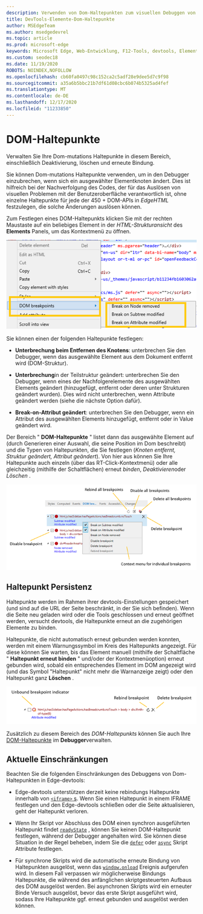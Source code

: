 ```yaml
---
description: Verwenden von Dom-Haltepunkten zum visuellen Debuggen von Layout-Pannen auf Ihrer Seite
title: DevTools-Elemente-Dom-Haltepunkte
author: MSEdgeTeam
ms.author: msedgedevrel
ms.topic: article
ms.prod: microsoft-edge
keywords: Microsoft Edge, Web-Entwicklung, F12-Tools, devtools, Elemente, Dom-Haltepunkte, Dom-Mutation
ms.custom: seodec18
ms.date: 11/19/2020
ROBOTS: NOINDEX,NOFOLLOW
ms.openlocfilehash: cb60fa0497c98c152ca2c5adf28e9dee5d7c9f98
ms.sourcegitcommit: a35a6b5bbc21b7df61d08cbc6b074b5325ad4fef
ms.translationtype: MT
ms.contentlocale: de-DE
ms.lasthandoff: 12/17/2020
ms.locfileid: "11233850"
---
```

# DOM-Haltepunkte

Verwalten Sie Ihre Dom-mutations Haltepunkte in diesem Bereich, einschließlich Deaktivierung, löschen und erneute Bindung.

Sie können Dom-mutations Haltepunkte verwenden, um in den Debugger einzubrechen, wenn sich ein ausgewählter Elementknoten ändert. Dies ist hilfreich bei der Nachverfolgung des Codes, der für das Auslösen von visuellen Problemen mit der Benutzeroberfläche verantwortlich ist, ohne einzelne Haltepunkte für jede der 450 + DOM-APIs in *EdgeHTML* festzulegen, die solche Änderungen auslösen können. 

Zum Festlegen eines DOM-Haltepunkts klicken Sie mit der rechten Maustaste auf ein beliebiges Element in der *HTML-Strukturansicht* des **Elements** Panels, um das Kontextmenü zu öffnen.

![Dom-Haltepunkte-Kontextmenü](../media/elements_dom_breakpoints_contextmenu.png)

Sie können einen der folgenden Haltepunkte festlegen:

 - **Unterbrechung beim Entfernen des Knotens**: unterbrechen Sie den Debugger, wenn das ausgewählte Element aus dem Dokument entfernt wird (DOM-Struktur).

 - **Unterbrechung**in der Teilstruktur geändert: unterbrechen Sie den Debugger, wenn eines der Nachfolgerelemente des ausgewählten Elements geändert (hinzugefügt, entfernt oder deren unter Strukturen geändert wurden). Dies wird nicht unterbrechen, wenn Attribute geändert werden (siehe die nächste Option dafür).

 - **Break-on-Attribut geändert**: unterbrechen Sie den Debugger, wenn ein Attribut des ausgewählten Elements hinzugefügt, entfernt oder in Value geändert wird.

Der Bereich " **DOM-Haltepunkte** " listet dann das ausgewählte Element auf (durch Generieren einer Auswahl, die seine Position im Dom beschreibt) und die Typen von Haltepunkten, die Sie festlegen (*Knoten entfernt, Struktur geändert, Attribut geändert*). Von hier aus können Sie Ihre Haltepunkte auch einzeln (über das RT-Click-Kontextmenü) oder alle gleichzeitig (mithilfe der Schaltflächen) erneut *binden*, *Deaktivieren*oder *Löschen* .

![Bereich "Dom-Haltepunkte"](../media/elements_dom_breakpoints.png)

## Haltepunkt Persistenz

Haltepunkte werden im Rahmen ihrer devtools-Einstellungen gespeichert (und sind auf die URL der Seite beschränkt, in der Sie sich befinden). Wenn die Seite neu geladen wird oder die Tools geschlossen und erneut geöffnet werden, versucht devtools, die Haltepunkte erneut an die zugehörigen Elemente zu binden.

Haltepunkte, die nicht automatisch erneut gebunden werden konnten, werden mit einem Warnungssymbol im Kreis des Haltepunkts angezeigt. Für diese können Sie warten, bis das Element manuell (mithilfe der Schaltfläche " **Haltepunkt erneut binden** " und/oder der Kontextmenüoption) erneut gebunden wird, sobald ein entsprechendes Element im DOM angezeigt wird (und das Symbol "Haltepunkt" nicht mehr die Warnanzeige zeigt) oder den Haltepunkt ganz **Löschen** .

![Indikator für ungebundenen Haltepunkt](../media/elements_dom_breakpoint_unbound.png)

Zusätzlich zu diesem Bereich des *DOM-Haltepunkts* können Sie auch Ihre [DOM-Haltepunkte](../debugger.md#dom-breakpoints) im **Debugger**verwalten.

## Aktuelle Einschränkungen

Beachten Sie die folgenden Einschränkungen des Debuggens von Dom-Haltepunkten in Edge-devtools:

- Edge-devtools unterstützen derzeit keine rebindungs Haltepunkte innerhalb von [ `<iframe>` s](https://developer.mozilla.org/docs/Web/HTML/Element/iframe). Wenn Sie einen Haltepunkt in einem IFRAME festlegen und den Edge-devtools schließen oder die Seite aktualisieren, geht der Haltepunkt verloren.

- Wenn Ihr Skript vor Abschluss des DOM einen synchron ausgeführten Haltepunkt findet [`readyState`](https://developer.mozilla.org/docs/Web/API/Document/readyState) , können Sie keinen DOM-Haltepunkt festlegen, während der Debugger angehalten wird. Sie können diese Situation in der Regel beheben, indem Sie die [`defer`](https://developer.mozilla.org/docs/Web/HTML/Element/script#Attributes) oder [`async`](https://developer.mozilla.org/docs/Web/HTML/Element/script#Attributes) Skript Attribute festlegen.

- Für synchrone Skripts wird die automatische erneute Bindung von Haltepunkten ausgelöst, wenn das [`window.onload`](https://developer.mozilla.org/docs/Web/API/GlobalEventHandlers/onload) Ereignis aufgerufen wird. In diesem Fall verpassen wir möglicherweise Bindungs Haltepunkte, die während des anfänglichen skriptgesteuerten Aufbaus des DOM ausgelöst werden. Bei asynchronen Skripts wird ein erneuter Binde Versuch ausgelöst, bevor das erste Skript ausgeführt wird, sodass Ihre Haltepunkte ggf. erneut gebunden und ausgelöst werden können.
